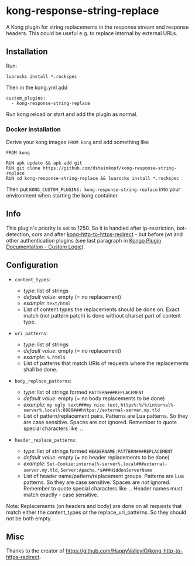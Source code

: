 # kong-response-string-replace

A Kong plugin for string replacements in the response stream and response headers.
This could be useful e.g. to replace internal by external URLs.

## Installation

Run:
```
luarocks install *.rockspec
```

Then in the kong.yml add 

```
custom_plugins:
  - kong-response-string-replace
```

Run kong reload or start and add the plugin as normal.

### Docker installation

Derive your kong images `FROM kong` and add something like
```
FROM kong

RUN apk update && apk add git
RUN git clone https://github.com/dsteinkopf/kong-response-string-replace
RUN cd kong-response-string-replace && luarocks install *.rockspec
```

Then put `KONG_CUSTOM_PLUGINS: kong-response-string-replace` into your environment when starting the kong container.

## Info

This plugin's priority is set to 1250.
So it is handled after ip-restriction, bot-detection, cors and after [kong-http-to-https-redirect](https://github.com/dsteinkopf/kong-http-to-https-redirect/) - but before jwt and other authentication plugins
(see last paragraph in [Kongo Plugin Documentation - Custom Logic](https://docs.konghq.com/0.14.x/plugin-development/custom-logic/)).



## Configuration

* `content_types`: 
    * _type_: list of strings
    * _default value_: empty (= no replacement)
    * _example_: `text/html`
    * List of content types the replacements should be done on. 
        Exact match (not pattern patch) is done without charset part of content type.
        
* `uri_patterns`: 
    * _type_: list of strings
    * _default value_: empty (= no replacement)
    * _example_: `%.html$`
    * List of patterns that match URIs of requests where the replacements shall be done.
     
* `body_replace_patterns`:
    * _type_: list of strings formed `PATTERN###REPLACEMENT`
    * _default value_: empty (= no body replacements to be done)
    * _example_: `my ugly text###my nice text`, `https%:%/%/internal%-server%.local%:8888###https://external-server.my.tld`
    * List of pattern/replacement pairs. 
        Patterns are Lua patterns. 
        So they are case sensitive. 
        Spaces are _not_ ignored. 
        Remember to quote special characters like `.`.
* `header_replace_patterns`:
    * _type_: list of strings formed `HEADERNAME:PATTERN###REPLACEMENT`
    * _default value_: empty (= no header replacements to be done)
    * _example_: `Set-Cookie:internal%-server%.local###external-server.my.tld`, `Server:Apache.*$###HiddenServerName`
    * List of header name/pattern/replacement groups. 
        Patterns are Lua patterns. 
        So they are case sensitive.
        Spaces are _not_ ignored. 
        Remember to quote special characters like `.`.
        Header names must match exactly - case sensitive.

Note: Replacements (on headers and body) are done on all requests
that match either the content_types _or_ the replace_uri_patterns.
So they should not be both empty. 

## Misc

Thanks to the creator of https://github.com/HappyValleyIO/kong-http-to-https-redirect.
